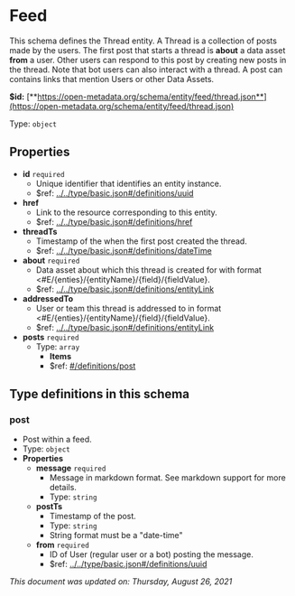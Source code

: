 # Feed

This schema defines the Thread entity. A Thread is a collection of posts made by the users. The first post that starts a thread is **about** a data asset **from** a user. Other users can respond to this post by creating new posts in the thread. Note that bot users can also interact with a thread. A post can contains links that mention Users or other Data Assets.

**$id:** [**https://open-metadata.org/schema/entity/feed/thread.json**](https://open-metadata.org/schema/entity/feed/thread.json)

Type: `object`

## Properties

* **id** `required`
  * Unique identifier that identifies an entity instance.
  * $ref: [../../type/basic.json\#/definitions/uuid](../types/basic.md#uuid)
* **href**
  * Link to the resource corresponding to this entity.
  * $ref: [../../type/basic.json\#/definitions/href](../types/basic.md#href)
* **threadTs**
  * Timestamp of the when the first post created the thread.
  * $ref: [../../type/basic.json\#/definitions/dateTime](../types/basic.md#datetime)
* **about** `required`
  * Data asset about which this thread is created for with format &lt;\#E/{enties}/{entityName}/{field}/{fieldValue}.
  * $ref: [../../type/basic.json\#/definitions/entityLink](../types/basic.md#entitylink)
* **addressedTo**
  * User or team this thread is addressed to in format &lt;\#E/{enties}/{entityName}/{field}/{fieldValue}.
  * $ref: [../../type/basic.json\#/definitions/entityLink](../types/basic.md#entitylink)
* **posts** `required`
  * Type: `array`
    * **Items**
    * $ref: [\#/definitions/post](thread.md#post)

## Type definitions in this schema

### post

* Post within a feed.
* Type: `object`
* **Properties**
  * **message** `required`
    * Message in markdown format. See markdown support for more details.
    * Type: `string`
  * **postTs**
    * Timestamp of the post.
    * Type: `string`
    * String format must be a "date-time"
  * **from** `required`
    * ID of User \(regular user or a bot\) posting the message.
    * $ref: [../../type/basic.json\#/definitions/uuid](../types/basic.md#uuid)

_This document was updated on: Thursday, August 26, 2021_

